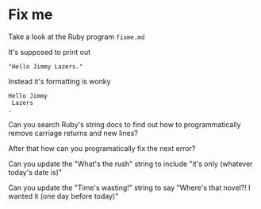 # Fix me

Take a look at the Ruby program `fixme.md`

It's supposed to print out 

```
"Hello Jimmy Lazers."
```

Instead it's formatting is wonky

```
Hello Jimmy
 Lazers
.
```

Can you search Ruby's string docs to find out how to programmatically remove 
carriage returns and new lines?

After that how can you programatically fix the next error?

Can you update the "What's the rush" string to include "it's only (whatever today's date is)"

Can you update the "Time's wasting!" string to say "Where's that novel?! I wanted it (one day before today)"
